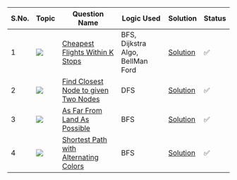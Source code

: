 S.No. | Topic | Question Name | Logic Used | Solution | Status |
------|---------------|------------|-------|------|------|
1 | ![](https://img.shields.io/badge/Graphs-f0772b?style=for-the-badge&logo=array&logoColor=black) | [Cheapest Flights Within K Stops](https://leetcode.com/problems/cheapest-flights-within-k-stops/) | BFS, Dijkstra Algo, BellMan Ford | [Solution](https://github.com/himanshugupta09/LEETCODE_SOLUTIONS/blob/main/Graphs/cheapest-flights-within-k-stops.cppp) | ✅ |
2 | ![](https://img.shields.io/badge/Graphs-f0772b?style=for-the-badge&logo=array&logoColor=black) | [Find Closest Node to given Two Nodes](https://leetcode.com/problems/find-closest-node-to-given-two-nodes/) | DFS | [Solution](https://github.com/himanshugupta09/LEETCODE_SOLUTIONS/blob/main/Graphs/find-closest-node-to-given-two-nodes.cpp) | ✅ |
3 | ![](https://img.shields.io/badge/Graphs-f0772b?style=for-the-badge&logo=array&logoColor=black) | [As Far From Land As Possible](https://leetcode.com/problems/as-far-from-land-as-possible/) | BFS | [Solution](https://github.com/himanshugupta09/LEETCODE_SOLUTIONS/blob/main/Graphs/as-far-from-land-as-possible.cpp) | ✅ |
4 | ![](https://img.shields.io/badge/Graphs-f0772b?style=for-the-badge&logo=array&logoColor=black) | [Shortest Path with Alternating Colors](https://leetcode.com/problems/shortest-path-with-alternating-colors/) | BFS | [Solution](https://github.com/himanshugupta09/LEETCODE_SOLUTIONS/blob/main/Graphs/shortest-path-with-alternating-colors.cpp) | ✅ |



